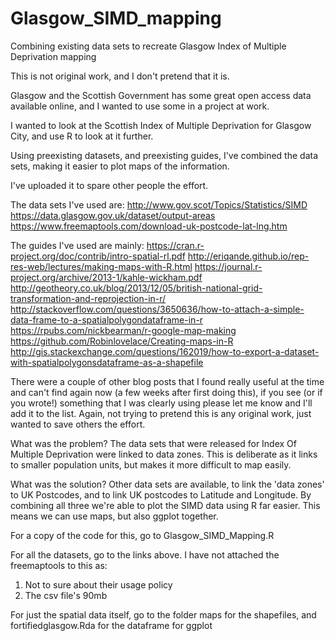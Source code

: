 # Glasgow_SIMD_mapping
Combining existing data sets to recreate Glasgow Index of Multiple Deprivation mapping

This is not original work, and I don't pretend that it is.

Glasgow and the Scottish Government has some great open access data available online, and I wanted to use some in a project at work.

I wanted to look at the Scottish Index of Multiple Deprivation for Glasgow City, and use R to look at it further.

Using preexisting datasets, and preexisting guides, I've combined the data sets, making it easier to plot maps of the information.

I've uploaded it to spare other people the effort.

The data sets I've used are:
http://www.gov.scot/Topics/Statistics/SIMD
https://data.glasgow.gov.uk/dataset/output-areas
https://www.freemaptools.com/download-uk-postcode-lat-lng.htm

The guides I've used are mainly:
https://cran.r-project.org/doc/contrib/intro-spatial-rl.pdf
http://eriqande.github.io/rep-res-web/lectures/making-maps-with-R.html
https://journal.r-project.org/archive/2013-1/kahle-wickham.pdf
http://geotheory.co.uk/blog/2013/12/05/british-national-grid-transformation-and-reprojection-in-r/
http://stackoverflow.com/questions/3650636/how-to-attach-a-simple-data-frame-to-a-spatialpolygondataframe-in-r
https://rpubs.com/nickbearman/r-google-map-making
https://github.com/Robinlovelace/Creating-maps-in-R
http://gis.stackexchange.com/questions/162019/how-to-export-a-dataset-with-spatialpolygonsdataframe-as-a-shapefile

There were a couple of other blog posts that I found really useful at the time and can't find again now (a few weeks after first doing this), if you see (or if you wrote!) something that I was clearly using please let me know and I'll add it to the list. Again, not trying to pretend this is any original work, just wanted to save others the effort.

What was the problem?
The data sets that were released for Index Of Multiple Deprivation were linked to data zones.
This is deliberate as it links to smaller population units, but makes it more difficult to map easily.

What was the solution?
Other data sets are available, to link the 'data zones' to UK Postcodes, and to link UK postcodes to Latitude and Longitude.
By combining all three we're able to plot the SIMD data using R far easier.
This means we can use maps, but also ggplot together.

For a copy of the code for this, go to Glasgow_SIMD_Mapping.R

For all the datasets, go to the links above. I have not attached the freemaptools to this as:
1) Not to sure about their usage policy
2) The csv file's 90mb

For just the spatial data itself, go to the folder maps for the shapefiles, and fortifiedglasgow.Rda for the dataframe for ggplot